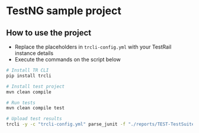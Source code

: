 # TestNG sample project

## How to use the project

- Replace the placeholders in `trcli-config.yml` with your TestRail instance details
- Execute the commands on the script below

```sh
# Install TR CLI
pip install trcli

# Install test project
mvn clean compile

# Run tests
mvn clean compile test

# Upload test results
trcli -y -c "trcli-config.yml" parse_junit -f "./reports/TEST-TestSuite.xml"

```